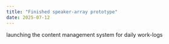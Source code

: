 ```yaml
---
title: "Finished speaker-array prototype"
date: 2025-07-12
---
```

launching the content management system for daily work-logs
